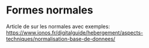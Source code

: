 # Formes normales

Article de sur les normales avec exemples:\
https://www.ionos.fr/digitalguide/hebergement/aspects-techniques/normalisation-base-de-donnees/